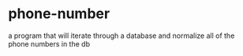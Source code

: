# phone-number
a program that will iterate through a database and normalize all of the phone numbers in the db
